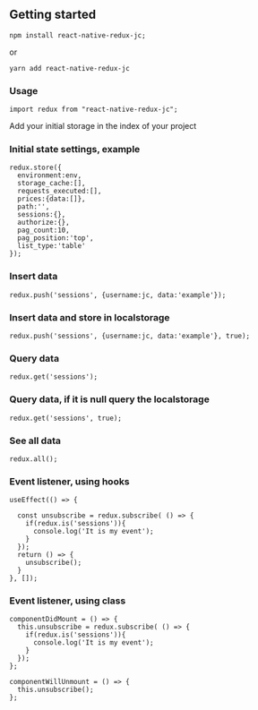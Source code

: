 ## Getting started

```
npm install react-native-redux-jc;
```
or
```
yarn add react-native-redux-jc
```

### Usage
```
import redux from "react-native-redux-jc";
```
Add your initial storage in the index of your project

### Initial state settings, example
```
redux.store({
  environment:env,
  storage_cache:[],
  requests_executed:[],
  prices:{data:[]},
  path:'',
  sessions:{},
  authorize:{},
  pag_count:10, 
  pag_position:'top', 
  list_type:'table'
});
```

### Insert data

```
redux.push('sessions', {username:jc, data:'example'});
```
### Insert data and store in localstorage 

```
redux.push('sessions', {username:jc, data:'example'}, true);
```

### Query data

```
redux.get('sessions');
```
### Query data, if it is null query the localstorage

```
redux.get('sessions', true);
```

### See all data

```
redux.all();
```

### Event listener, using hooks

```
useEffect(() => {

  const unsubscribe = redux.subscribe( () => {
    if(redux.is('sessions')){
      console.log('It is my event');
    }
  });
  return () => {
    unsubscribe();
  }
}, []);
```
### Event listener, using class

```
componentDidMount = () => {
  this.unsubscribe = redux.subscribe( () => {
    if(redux.is('sessions')){
      console.log('It is my event');
    }
  });
};

componentWillUnmount = () => {
  this.unsubscribe();
};
```



